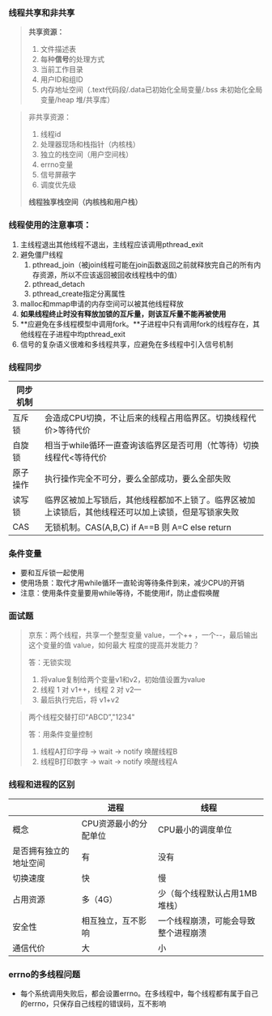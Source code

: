 ### 线程共享和非共享

> **共享资源：**
>
> 1. 文件描述表
> 2. 每种**信号**的处理方式
> 3. 当前工作目录
> 4. 用户ID和组ID
> 5. 内存地址空间（.text代码段/.data已初始化全局变量/.bss 未初始化全局变量/heap 堆/共享库）

> 非共享资源：
>
> 1. 线程id
> 2. 处理器现场和栈指针（内核栈）
> 3. 独立的栈空间（用户空间栈）
> 4. errno变量
> 5. 信号屏蔽字
> 6. 调度优先级
>
> **线程独享栈空间（内核栈和用户栈）**

### 线程使用的注意事项：

1. 主线程退出其他线程不退出，主线程应该调用pthread_exit
2. 避免僵尸线程
   1. pthread_join（被join线程可能在join函数返回之前就释放完自己的所有内存资源，所以不应该返回被回收线程栈中的值）
   2. pthread_detach
   3. pthread_create指定分离属性
3. malloc和mmap申请的内存空间可以被其他线程释放
4. **如果线程终止时没有释放加锁的互斥量，则该互斥量不能再被使用**
5. **应避免在多线程模型中调用fork。**子进程中只有调用fork的线程存在，其他线程在子进程中均pthread_exit
6. 信号的复杂语义很难和多线程共享，应避免在多线程中引入信号机制

### 线程同步

| 同步机制 |                                                              |
| -------- | ------------------------------------------------------------ |
| 互斥锁   | 会造成CPU切换，不让后来的线程占用临界区。切换线程代价>等待代价 |
| 自旋锁   | 相当于while循环一直查询该临界区是否可用（忙等待）切换线程代<等待代价 |
| 原子操作 | 执行操作完全不可分，要么全部成功，要么全部失败               |
| 读写锁   | 临界区被加上写锁后，其他线程都加不上锁了。临界区被加上读锁后，其他线程还可以加上读锁，但是写锁家失败 |
| CAS      | 无锁机制。CAS(A,B,C) if A==B 则 A=C else return              |

### 条件变量

+ 要和互斥锁一起使用
+ 使用场景：取代才用while循环一直轮询等待条件到来，减少CPU的开销
+ 注意：使用条件变量要用while等待，不能使用if，防止虚假唤醒

### 面试题

> 京东：两个线程，共享一个整型变量 value，一个++ ，一个--，最后输出这个变量的值 value，如何最大
> 程度的提高并发能力？
>
> 答：无锁实现
>
> 1. 将value复制给两个变量v1和v2，初始值设置为value
> 2. 线程 1 对 v1++，线程 2 对 v2—
> 3. 最后执行完后，将 v1+v2

> 两个线程交替打印“ABCD”,"1234"
>
> 答：用条件变量控制
>
> 1. 线程A打印字母 -> wait -> notify 唤醒线程B
> 2. 线程B打印数字 -> wait -> notify 唤醒线程A

### 线程和进程的区别

|                        | 进程                  | 线程                                 |
| ---------------------- | --------------------- | ------------------------------------ |
| 概念                   | CPU资源最小的分配单位 | CPU最小的调度单位                    |
| 是否拥有独立的地址空间 | 有                    | 没有                                 |
| 切换速度               | 快                    | 慢                                   |
| 占用资源               | 多（4G）              | 少（每个线程默认占用1MB堆栈）        |
| 安全性                 | 相互独立，互不影响    | 一个线程崩溃，可能会导致整个进程崩溃 |
| 通信代价               | 大                    | 小                                   |

### errno的多线程问题

+ 每个系统调用失败后，都会设置errno。在多线程中，每个线程都有属于自己的errno，只保存自己线程的错误码，互不影响
